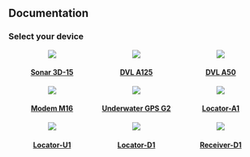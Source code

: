 <style>
  .align {
    /* This uses flexbox to center items horizontally. */
    display: flex;
    justify-content: center;
    flex-wrap: wrap;
    text-align: center;
  }

  .md-typeset .img-fluid {
    max-width: 100%;
    height: auto;
  }

  /* Each item in a row takes up 1/3 of the width on large screens */
  .col-3 {
    flex: 0 0 33%;
    box-sizing: border-box;
  }

  /* Adjust for medium/small screens as needed */
  @media (max-width: 768px) {
    .col-md-6 {
      flex: 0 0 50%;
    }
  }
  @media (max-width: 576px) {
    .col-sm-12 {
      flex: 0 0 100%;
    }
  }
</style>

<div class="md-content" data-md-component="content">
  <article class="md-content__inner md-typeset">
    <h1 id="documentation">Documentation</h1>
    <h3 id="select-your-device">Select your device</h3>
    <!-- ROW 1: 3D Sonar, DVL A125, DVL A50 -->
    <div class="grid align">
      <div class="col-3 col-md-6 col-sm-12">
        <a href="./sonar-3d/sonar-3d-15/">
          <img class="img-fluid"
               src="https://waterlinked.com/web/image/product.template/689/image_512/%5BWL-21045-2%5D%20Sonar%203D-15?unique=935e74a" />
          <br />
          <h4>Sonar 3D-15</h4>
        </a>
      </div>
      <div class="col-3 col-md-6 col-sm-12">
        <a href="./dvl/dvl-a125/">
          <img class="img-fluid"
               src="https://waterlinked.com/web/image/product.product/221/image_512/%5BWL-21037-2-S-600%5D%20DVL%20A125%20%28Standard%2C%20600m%29"/>
          <br />
          <h4>DVL A125</h4>
        </a>
      </div>
      <div class="col-3 col-md-6 col-sm-12">
        <a href="./dvl/dvl-a50/">
          <img class="img-fluid"
               src="https://waterlinked.com/web/image/product.product/227/image_512/%5BWL-21035-3-S-300%5D%20DVL%20A50%20%28Standard%2C%20300m%29"/>
          <br />
          <h4>DVL A50</h4>
        </a>
      </div>
    </div>
    <!-- ROW 2: Modem M16, Underwater GPS G2, Locator-A1 -->
    <div class="grid align">
      <div class="col-3 col-md-6 col-sm-12">
        <a href="./modem-m16/modem-m16">
          <img class="img-fluid"
               src="https://waterlinked.com/web/image/product.product/240/image_1024/%5BWL-21048-1-S%5D%20Modem%20M16%20%28Standard%29?unique=f736508"/>
          <br />
          <h4>Modem M16</h4>
        </a>
      </div>
      <div class="col-3 col-md-6 col-sm-12">
        <a href="./underwater-gps/introduction/">
          <img class="img-fluid"
               src="https://waterlinked.com/web/image/product.product/152/image_512/%5BWL-11001-2-R100-U1-ANT%5D%20Underwater%20GPS%20G2%20Standard%20Kit%20%28100m%29"/>
          <br />
          <h4>Underwater GPS G2</h4>
        </a>
      </div>
      <div class="col-3 col-md-6 col-sm-12">
        <a href="./underwater-gps/locators/locator-a1/">
          <img class="img-fluid"
               src="https://waterlinked.com/web/image/product.product/120/image_512/%5BWL-21009-1-N001%5D%20Locator%20A1"/>
          <br />
          <h4>Locator-A1</h4>
        </a>
      </div>
    </div>
    <!-- ROW 3: Remaining locators: U1, D1, Receiver-D1 -->
    <div class="grid align">
      <div class="col-3 col-md-6 col-sm-12">
        <a href="./underwater-gps/locators/locator-u1/">
          <img class="img-fluid"
               src="https://waterlinked.com/web/image/product.product/122/image_512/%5BWL-21018-1%5D%20Locator%20U1"/>
          <br />
          <h4>Locator-U1</h4>
        </a>
      </div>
      <div class="col-3 col-md-6 col-sm-12">
        <a href="./underwater-gps/locators/locator-d1/">
          <img class="img-fluid"
               src="https://waterlinked.com/web/image/product.product/143/image_512/%5BWL-21016-1-B050%5D%20Locator%20D1%20%2850m%29"/>
          <br />
          <h4>Locator-D1</h4>
        </a>
      </div>
      <div class="col-3 col-md-6 col-sm-12">
        <a href="./underwater-gps/receiver-d1/">
          <img class="img-fluid"
               src="https://waterlinked.com/web/image/product.product/145/image_512/%5BWL-21005-4-010%5D%20Receiver%20D1%20%2810m%29"/>
          <br />
          <h4>Receiver-D1</h4>
        </a>
      </div>
    </div>
  </article>
</div>

